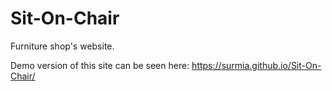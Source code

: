 # Sit-On-Chair

Furniture shop's website.

Demo version of this site can be seen here: https://surmia.github.io/Sit-On-Chair/
